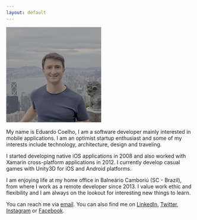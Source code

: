 ```yaml
---
layout: default
---
```


![](/images/profile_picture.jpg)

My name is Eduardo Coelho, I am a software developer mainly interested in mobile applications. I am an optimist startup enthusiast and some of my interests include technology, architecture, design and traveling.

I started developing native iOS applications in 2008 and also worked with Xamarin cross-platform applications in 2012. I currently develop casual games with Unity3D for iOS and Android platforms.

I am enjoying life at my home office in Balneário Camboriú (SC - Brazil), from where I work as a remote developer since 2013. I value work ethic and flexibility and I am always on the lookout for interesting new things to learn.

You can reach me via [email](mailto:eduardo@educoelho.com). You can also find me on [LinkedIn](https://www.linkedin.com/in/educoelho), [Twitter](https://twitter.com/eduardo_coelho), [Instagram](https://instagram.com/eduardo_coelho) or [Facebook](https://www.facebook.com/coelho.edu).
